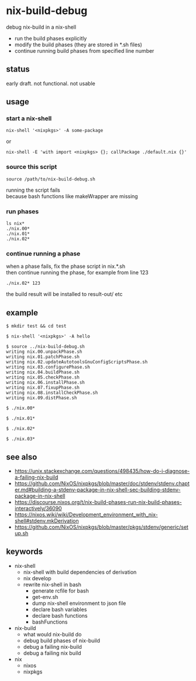 # nix-build-debug

debug nix-build in a nix-shell

- run the build phases explicitly
- modify the build phases (they are stored in *.sh files)
- continue running build phases from specified line number



## status

early draft. not functional. not usable



## usage



### start a nix-shell

```
nix-shell '<nixpkgs>' -A some-package
```

or

```
nix-shell -E 'with import <nixpkgs> {}; callPackage ./default.nix {}'
```



### source this script

```
source /path/to/nix-build-debug.sh
```

running the script fails  
because bash functions like makeWrapper are missing



### run phases

```
ls nix*
./nix.00*
./nix.01*
./nix.02*
```



### continue running a phase

when a phase fails, fix the phase script in nix.*.sh  
then continue running the phase, for example from line 123

```
./nix.02* 123
```

the build result will be installed to result-out/ etc



## example

```
$ mkdir test && cd test

$ nix-shell '<nixpkgs>' -A hello

$ source ../nix-build-debug.sh
writing nix.00.unpackPhase.sh
writing nix.01.patchPhase.sh
writing nix.02.updateAutotoolsGnuConfigScriptsPhase.sh
writing nix.03.configurePhase.sh
writing nix.04.buildPhase.sh
writing nix.05.checkPhase.sh
writing nix.06.installPhase.sh
writing nix.07.fixupPhase.sh
writing nix.08.installCheckPhase.sh
writing nix.09.distPhase.sh

$ ./nix.00*

$ ./nix.01*

$ ./nix.02*

$ ./nix.03*
```



## see also

- https://unix.stackexchange.com/questions/498435/how-do-i-diagnose-a-failing-nix-build
- https://github.com/NixOS/nixpkgs/blob/master/doc/stdenv/stdenv.chapter.md#building-a-stdenv-package-in-nix-shell-sec-building-stdenv-package-in-nix-shell
- https://discourse.nixos.org/t/nix-build-phases-run-nix-build-phases-interactively/36090
- https://nixos.wiki/wiki/Development_environment_with_nix-shell#stdenv.mkDerivation
- https://github.com/NixOS/nixpkgs/blob/master/pkgs/stdenv/generic/setup.sh



## keywords

- nix-shell
  - nix-shell with build dependencies of derivation
  - nix develop
  - rewrite nix-shell in bash
    - generate rcfile for bash
    - get-env.sh
    - dump nix-shell environment to json file
    - declare bash variables
    - declare bash functions
    - bashFunctions
- nix-build
  - what would nix-build do
  - debug build phases of nix-build
  - debug a failing nix-build
  - debug a failing nix build
- nix
  - nixos
  - nixpkgs

